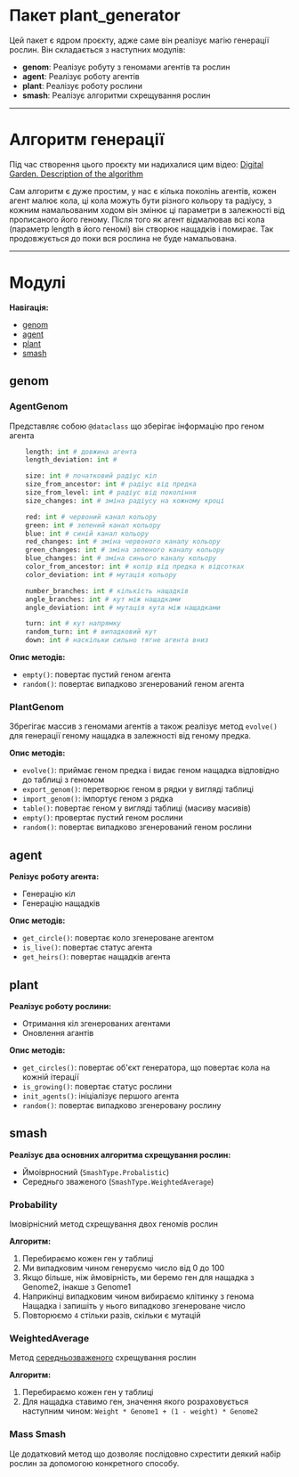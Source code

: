 # Пакет plant_generator

Цей пакет є ядром проєкту, адже саме він реалізує магію генерації рослин.
Він складається з наступних модулів: 
- **genom**: Реалізує робуту з геномами агентів та рослин
- **agent**: Реалізує роботу агентів
- **plant**: Реалізує роботу рослини
- **smash**: Реалізує алгоритми схрещування рослин

___

# Алгоритм генерації

Під час створення цього проєкту ми надихалися цим відео: [Digital Garden. Description of the algorithm](https://www.youtube.com/watch?v=xw1AZLiNjB8&ab_channel=SimulifeHub)

Сам алгоритм є дуже простим, у нас є кілька поколінь агентів, кожен агент малює кола,
ці кола можуть бути різного кольору та радіусу, з кожним намальованим ходом він змінює ці параметри
в залежності від прописаного його геному. Після того як агент відмалював всі кола (параметр length в його геномі) 
він створює нащадків і помирає. Так продовжується до поки вся рослина не буде намальована.

___

# Модулі

**Навігація:**
- [genom](#genom)
- [agent](#agent)
- [plant](#plant)
- [smash](#smash)

## genom

### AgentGenom

Представляє собою `@dataclass` що зберігає інформацію про геном агента
```python
    length: int # довжина агента
    length_deviation: int # 

    size: int # початковий радіус кіл 
    size_from_ancestor: int # радіус від предка
    size_from_level: int # радіус від покоління
    size_changes: int # зміна радіусу на кожному кроці

    red: int # червоний канал кольору
    green: int # зелений канал кольору
    blue: int # синій канал кольору
    red_changes: int # зміна червоного каналу кольору
    green_changes: int # зміна зеленого каналу кольору
    blue_changes: int # зміна синього каналу кольору
    color_from_ancestor: int # колір від предка к відсотках
    color_deviation: int # мутація кольору

    number_branches: int # кількість нащадків
    angle_branches: int # кут між нащадками
    angle_deviation: int # мутація кута між нащадками

    turn: int # кут напрямку
    random_turn: int # випадковий кут 
    down: int # наскільки сильно тягне агента вниз
```

**Опис методів:**
- `empty()`: повертає пустий геном агента
- `random()`: повертає випадково згенерований геном агента

### PlantGenom

Збрегігає массив з геномами агентів а також реалізує метод `evolve()` для генерації геному нащадка 
в залежності від геному предка.

**Опис методів:**
- `evolve()`: приймає геном предка і видає геном нащадка відповідно до таблиці з геномом
- `export_genom()`: перетворює геном в рядки у вигляді таблиці
- `import_genom()`: імпортує геном з рядка
- `table()`: повертає геном у вигляді таблиці (масиву масивів)
- `empty()`: провертає пустий геном рослини
- `random()`: повертає випадково згенерований геном рослини

## agent

**Релізує роботу агента:**
- Генерацію кіл
- Генерацію нащадків

**Опис методів:**
- `get_circle()`: повертає коло згенероване агентом
- `is_live()`: повертає статус агента
- `get_heirs()`: повертає нащадків агента

## plant

**Реалізує роботу рослини:**
- Отримання кіл згенерованих агентами
- Оновлення агантів

**Опис методів:**
- `get_circles()`: повертає об'єкт генератора, що повертає кола на кожній ітерації
- `is_growing()`: повертає статус рослини
- `init_agents()`: ініціалізує першого агента
- `random()`: повертає випадково згенеровану рослину

## smash

**Реалізує два основних алгоритма схрещування рослин:**
- Ймоіврносний (`SmashType.Probalistic`)
- Середньго зваженого (`SmashType.WeightedAverage`)

### Probability

Імовірнісний метод схрещування двох геномів рослин

**Алгоритм:**
 1. Перебираємо кожен ген у таблиці
 2. Ми випадковим чином генеруємо число від 0 до 100
 3. Якщо більше, ніж ймовірність, ми беремо ген для нащадка з Genome2, інакше з Genome1
 4. Наприкінці випадковим чином вибираємо клітинку з генома Нащадка і запишіть у нього випадково згенероване число
 5. Повторюємо `4` стільки разів, скільки є мутацій

### WeightedAverage

Метод [середньозваженого](https://en.wikipedia.org/wiki/Weighted_arithmetic_mean) схрещування рослин

**Алгоритм:**
 1. Перебираємо кожен ген у таблиці
 2. Для нащадка ставимо ген, значення якого розраховується наступним чином: `Weight * Genome1 + (1 - weight) * Genome2`

### Mass Smash 

Це додатковий метод що дозволяє послідовно схрестити деякий набір рослин за допомогою конкретного способу.



